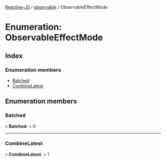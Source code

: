 [Reactive-JS](../README.md) / [observable](../modules/observable.md) / ObservableEffectMode

# Enumeration: ObservableEffectMode

## Index

### Enumeration members

* [Batched](observable.observableeffectmode.md#batched)
* [CombineLatest](observable.observableeffectmode.md#combinelatest)

## Enumeration members

### Batched

• **Batched**: = 0

___

### CombineLatest

• **CombineLatest**: = 1
